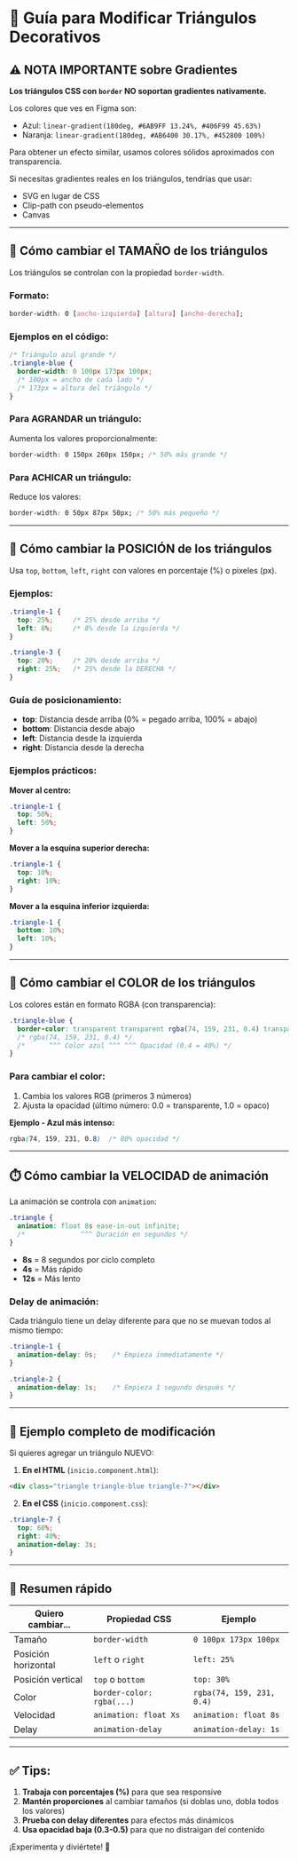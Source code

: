 # 🎨 Guía para Modificar Triángulos Decorativos

## ⚠️ NOTA IMPORTANTE sobre Gradientes

**Los triángulos CSS con `border` NO soportan gradientes nativamente.**

Los colores que ves en Figma son:
- Azul: `linear-gradient(180deg, #6AB9FF 13.24%, #406F99 45.63%)`
- Naranja: `linear-gradient(180deg, #AB6400 30.17%, #452800 100%)`

Para obtener un efecto similar, usamos colores sólidos aproximados con transparencia.

Si necesitas gradientes reales en los triángulos, tendrías que usar:
- SVG en lugar de CSS
- Clip-path con pseudo-elementos
- Canvas

---

## 📐 Cómo cambiar el TAMAÑO de los triángulos

Los triángulos se controlan con la propiedad `border-width`. 

### Formato:
```css
border-width: 0 [ancho-izquierda] [altura] [ancho-derecha];
```

### Ejemplos en el código:

```css
/* Triángulo azul grande */
.triangle-blue {
  border-width: 0 100px 173px 100px;
  /* 100px = ancho de cada lado */
  /* 173px = altura del triángulo */
}
```

### Para AGRANDAR un triángulo:
Aumenta los valores proporcionalmente:
```css
border-width: 0 150px 260px 150px; /* 50% más grande */
```

### Para ACHICAR un triángulo:
Reduce los valores:
```css
border-width: 0 50px 87px 50px; /* 50% más pequeño */
```

---

## 📍 Cómo cambiar la POSICIÓN de los triángulos

Usa `top`, `bottom`, `left`, `right` con valores en porcentaje (%) o pixeles (px).

### Ejemplos:

```css
.triangle-1 {
  top: 25%;     /* 25% desde arriba */
  left: 8%;     /* 8% desde la izquierda */
}

.triangle-3 {
  top: 20%;     /* 20% desde arriba */
  right: 25%;   /* 25% desde la DERECHA */
}
```

### Guía de posicionamiento:

- **top**: Distancia desde arriba (0% = pegado arriba, 100% = abajo)
- **bottom**: Distancia desde abajo
- **left**: Distancia desde la izquierda
- **right**: Distancia desde la derecha

### Ejemplos prácticos:

**Mover al centro:**
```css
.triangle-1 {
  top: 50%;
  left: 50%;
}
```

**Mover a la esquina superior derecha:**
```css
.triangle-1 {
  top: 10%;
  right: 10%;
}
```

**Mover a la esquina inferior izquierda:**
```css
.triangle-1 {
  bottom: 10%;
  left: 10%;
}
```

---

## 🎨 Cómo cambiar el COLOR de los triángulos

Los colores están en formato RGBA (con transparencia):

```css
.triangle-blue {
  border-color: transparent transparent rgba(74, 159, 231, 0.4) transparent;
  /* rgba(74, 159, 231, 0.4) */
  /*      ^^^ Color azul ^^^ ^^^ Opacidad (0.4 = 40%) */
}
```

### Para cambiar el color:
1. Cambia los valores RGB (primeros 3 números)
2. Ajusta la opacidad (último número: 0.0 = transparente, 1.0 = opaco)

**Ejemplo - Azul más intenso:**
```css
rgba(74, 159, 231, 0.8)  /* 80% opacidad */
```

---

## ⏱️ Cómo cambiar la VELOCIDAD de animación

La animación se controla con `animation`:

```css
.triangle {
  animation: float 8s ease-in-out infinite;
  /*              ^^^ Duración en segundos */
}
```

- **8s** = 8 segundos por ciclo completo
- **4s** = Más rápido
- **12s** = Más lento

### Delay de animación:
Cada triángulo tiene un delay diferente para que no se muevan todos al mismo tiempo:

```css
.triangle-1 {
  animation-delay: 0s;    /* Empieza inmediatamente */
}

.triangle-2 {
  animation-delay: 1s;    /* Empieza 1 segundo después */
}
```

---

## 🔧 Ejemplo completo de modificación

Si quieres agregar un triángulo NUEVO:

1. **En el HTML** (`inicio.component.html`):
```html
<div class="triangle triangle-blue triangle-7"></div>
```

2. **En el CSS** (`inicio.component.css`):
```css
.triangle-7 {
  top: 60%;
  right: 40%;
  animation-delay: 3s;
}
```

---

## 📝 Resumen rápido

| Quiero cambiar... | Propiedad CSS | Ejemplo |
|------------------|---------------|---------|
| Tamaño | `border-width` | `0 100px 173px 100px` |
| Posición horizontal | `left` o `right` | `left: 25%` |
| Posición vertical | `top` o `bottom` | `top: 30%` |
| Color | `border-color: rgba(...)` | `rgba(74, 159, 231, 0.4)` |
| Velocidad | `animation: float Xs` | `animation: float 8s` |
| Delay | `animation-delay` | `animation-delay: 1s` |

---

## ✅ Tips:

1. **Trabaja con porcentajes (%)** para que sea responsive
2. **Mantén proporciones** al cambiar tamaños (si doblas uno, dobla todos los valores)
3. **Prueba con delay diferentes** para efectos más dinámicos
4. **Usa opacidad baja (0.3-0.5)** para que no distraigan del contenido

¡Experimenta y diviértete! 🎨


